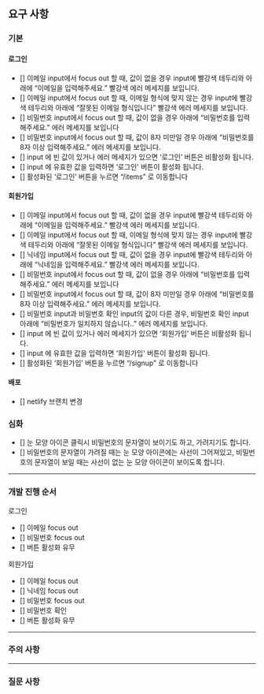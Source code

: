 ## 요구 사항

### 기본

#### 로그인

- [] 이메일 input에서 focus out 할 때, 값이 없을 경우 input에 빨강색 테두리와 아래에 “이메일을 입력해주세요.” 빨강색 에러 메세지를 보입니다.
- [] 이메일 input에서 focus out 할 때, 이메일 형식에 맞지 않는 경우 input에 빨강색 테두리와 아래에 “잘못된 이메일 형식입니다” 빨강색 에러 메세지를 보입니다.
- [] 비밀번호 input에서 focus out 할 때, 값이 없을 경우 아래에 “비밀번호를 입력해주세요.” 에러 메세지를 보입니다
- [] 비밀번호 input에서 focus out 할 때, 값이 8자 미만일 경우 아래에 “비밀번호를 8자 이상 입력해주세요.” 에러 메세지를 보입니다.
- [] input 에 빈 값이 있거나 에러 메세지가 있으면 ‘로그인’ 버튼은 비활성화 됩니다.
- [] input 에 유효한 값을 입력하면 ‘로그인' 버튼이 활성화 됩니다.
- [] 활성화된 ‘로그인’ 버튼을 누르면 “/items” 로 이동합니다

#### 회원가입

- [] 이메일 input에서 focus out 할 때, 값이 없을 경우 input에 빨강색 테두리와 아래에 “이메일을 입력해주세요.” 빨강색 에러 메세지를 보입니다.
- [] 이메일 input에서 focus out 할 때, 이메일 형식에 맞지 않는 경우 input에 빨강색 테두리와 아래에 “잘못된 이메일 형식입니다” 빨강색 에러 메세지를 보입니다.
- [] 닉네임 input에서 focus out 할 때, 값이 없을 경우 input에 빨강색 테두리와 아래에 “닉네임을 입력해주세요.” 빨강색 에러 메세지를 보입니다.
- [] 비밀번호 input에서 focus out 할 때, 값이 없을 경우 아래에 “비밀번호를 입력해주세요.” 에러 메세지를 보입니다
- [] 비밀번호 input에서 focus out 할 때, 값이 8자 미만일 경우 아래에 “비밀번호를 8자 이상 입력해주세요.” 에러 메세지를 보입니다.
- [] 비밀번호 input과 비밀번호 확인 input의 값이 다른 경우, 비밀번호 확인 input 아래에 “비밀번호가 일치하지 않습니다..” 에러 메세지를 보입니다.
- [] input 에 빈 값이 있거나 에러 메세지가 있으면 ‘회원가입’ 버튼은 비활성화 됩니다.
- [] input 에 유효한 값을 입력하면 ‘회원가입' 버튼이 활성화 됩니다.
- [] 활성화된 ‘회원가입’ 버튼을 누르면 “/signup” 로 이동합니다

#### 배포

- [] netlify 브랜치 변경

### 심화

- [] 눈 모양 아이콘 클릭시 비밀번호의 문자열이 보이기도 하고, 가려지기도 합니다.
- [] 비밀번호의 문자열이 가려질 때는 눈 모양 아이콘에는 사선이 그어져있고, 비밀번호의 문자열이 보일 때는 사선이 없는 눈 모양 아이콘이 보이도록 합니다.

---

### 개발 진행 순서

로그인

- [] 이메일 focus out
- [] 비밀번호 focus out
- [] 버튼 활성화 유무

회원가입

- [] 이메일 focus out
- [] 닉네임 focus out
- [] 비밀번호 focus out
- [] 비밀번호 확인
- [] 버튼 활성화 유무

---

### 주의 사항

---

### 질문 사항
